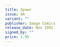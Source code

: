 ```yaml
---
title: Spawn
issue: 6A
variant: ""
publisher: Image Comics
release_date: Nov 1992
signed_by: ""
price: 1.95
---
```

